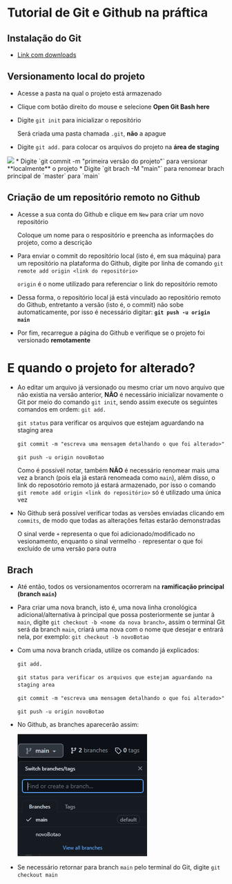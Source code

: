 # Tutorial de Git e Github na práftica

## Instalação do Git
* [Link com downloads](https://git-scm.com/downloads)

## Versionamento local do projeto
* Acesse a pasta na qual o projeto está armazenado
* Clique com botão direito do mouse e selecione **Open Git Bash here**
* Digite `git init` para inicializar o repositório

  Será criada uma pasta chamada `.git`, **não** a apague
* Digite `git add.` para colocar os arquivos do projeto na **área de staging**  
<img src=https://i1.wp.com/www.markus-gattol.name/misc/mm/si/content/git_git_add.png>
* Digite `git commit -m "primeira versão do projeto"` para versionar **localmente** o projeto 
* Digite `git brach -M "main"` para renomear brach principal de `master` para `main`

## Criação de um repositório remoto no Github
* Acesse a sua conta do Github e clique em `New` para criar um novo repositório

    Coloque um nome para o respositório e preencha as informações do projeto, como a descrição 

* Para enviar o commit do repositório local (isto é, em sua máquina) para um repositório na plataforma do Github, digite por linha de comando `git remote add origin <link do repositório>`

    `origin` é o nome utilizado para referenciar o link do repositório remoto 

* Dessa forma, o repositório local já está vinculado ao repositório remoto do Github,
 entretanto a versão (isto é, o commit) não sobe automaticamente, por isso é necessário
 digitar: **`git push -u origin main`**

* Por fim, recarregue a página do Github e verifique se o projeto foi versionado
**remotamente**

# E quando o projeto for alterado? 

* Ao editar um arquivo já versionado ou mesmo criar um novo arquivo que não existia na versão anterior, **NÃO** é necessário inicializar novamente o Git por meio do comando `git init`,
sendo assim execute os seguintes comandos em ordem:
    `git add.`

    `git status` para verificar os arquivos que estejam aguardando na staging area 

    `git commit -m "escreva uma mensagem detalhando o que foi alterado>"`

    `git push -u origin novoBotao`

    Como é possivél notar, também **NÃO** é necessário renomear mais uma vez a branch (pois ela já estará renomeada como `main`), além disso, o link do reposotório remoto já estará 
    armazenado, por isso o comando `git remote add origin <link do repositório>` só é utilizado uma única vez 

* No Github será possível verificar todas as versões enviadas clicando em `commits`, de modo
que todas as alterações feitas estarão demonstradas

    O sinal verde `+` representa o que foi adicionado/modificado no vesionamento, enquanto o sinal vermelho `-` representar o que foi excluído de uma versão para outra  

## Brach 

* Até então, todos os versionamentos ocorreram na **ramificação principal (branch `main`)**
* Para criar uma nova branch, isto é, uma nova linha cronológica adicional/alternativa à
principal que possa posteriormente se juntar à `main`, digite `git checkout -b <nome da nova branch>`, assim o terminal Git será da branch `main`, criará uma nova com o nome que desejar 
e entrará nela, por exemplo: `git checkout -b novoBotao`

* Com uma nova branch criada, utilize os comando já explicados:

    `git add.`

    `git status para verificar os arquivos que estejam aguardando na staging area` 

    `git commit -m "escreva uma mensagem detalhando o que foi alterado>"`

    `git push -u origin novoBotao`

* No Github, as branches aparecerão assim:

    <img src ="img/imgBranch.PNG">

* Se necessário retornar para branch `main` pelo terminal do Git, digite `git checkout main`
